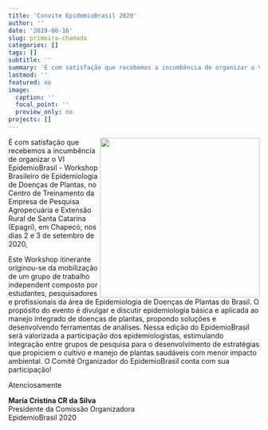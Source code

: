 ```yaml
---
title: 'Convite EpidemioBrasil 2020'
author: ''
date: '2019-08-16'
slug: primeira-chamada
categories: []
tags: []
subtitle: ''
summary: 'É com satisfação que recebemos a incumbência de organizar o VI EpidemioBrasil - Workshop Brasileiro de Epidemiologia de Doenças de Plantas, no Centro de Treinamento da Empresa de Pesquisa Agropecuária e Extensão Rural de Santa Catarina (Epagri).'
lastmod: ''
featured: no
image:
  caption: ''
  focal_point: ''
  preview_only: no
projects: []
---
```


<img src = "/img/logo_dark.png" align=right width = 320>É com satisfação que recebemos a incumbência de organizar o VI EpidemioBrasil - Workshop Brasileiro de Epidemiologia de Doenças de Plantas, no Centro de Treinamento da Empresa de Pesquisa Agropecuária e Extensão Rural de Santa Catarina (Epagri), em Chapecó, nos dias 2 e 3 de setembro de 2020, 

Este Workshop itinerante originou-se da mobilização de um grupo de trabalho independent composto por estudantes, pesquisadores e profissionais da área de Epidemiologia de Doenças de Plantas do Brasil. O propósito do evento é divulgar e discutir epidemiologia básica e aplicada ao manejo integrado de doenças de plantas, propondo soluções e desenvolvendo ferramentas de análises. Nessa edição do EpidemioBrasil será valorizada a participação dos epidemiologistas, estimulando integração entre grupos de pesquisa para o desenvolvimento de estratégias que propiciem o cultivo e manejo de plantas saudáveis com menor impacto ambiental. O Comitê Organizador do EpidemioBrasil conta com sua participação!


Atenciosamente

**Maria Cristina CR da Silva**  
Presidente da Comissão Organizadora    
EpidemioBrasil 2020

<br><br>


